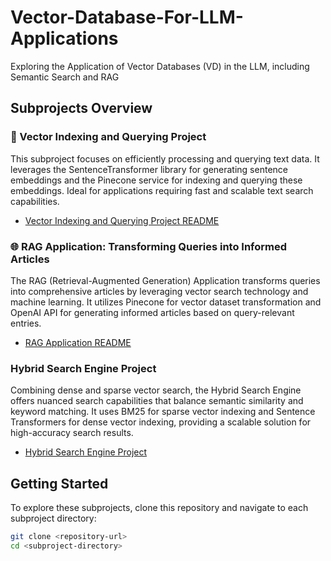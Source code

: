 # Vector-Database-For-LLM-Applications
Exploring the Application of Vector Databases (VD) in the LLM, including Semantic Search and RAG

## Subprojects Overview

### 🌟 Vector Indexing and Querying Project

This subproject focuses on efficiently processing and querying text data. It leverages the SentenceTransformer library for generating sentence embeddings and the Pinecone service for indexing and querying these embeddings. Ideal for applications requiring fast and scalable text search capabilities.

- [Vector Indexing and Querying Project README](./Semantic-Search)

### 🌐 RAG Application: Transforming Queries into Informed Articles

The RAG (Retrieval-Augmented Generation) Application transforms queries into comprehensive articles by leveraging vector search technology and machine learning. It utilizes Pinecone for vector dataset transformation and OpenAI API for generating informed articles based on query-relevant entries.

- [RAG Application README](./RAG)

### Hybrid Search Engine Project

Combining dense and sparse vector search, the Hybrid Search Engine offers nuanced search capabilities that balance semantic similarity and keyword matching. It uses BM25 for sparse vector indexing and Sentence Transformers for dense vector indexing, providing a scalable solution for high-accuracy search results.

- [Hybrid Search Engine Project](./MultiModal-Search)

## Getting Started

To explore these subprojects, clone this repository and navigate to each subproject directory:

```bash
git clone <repository-url>
cd <subproject-directory>
